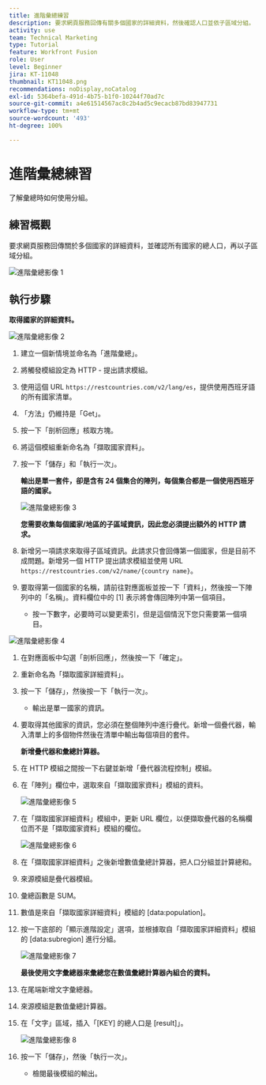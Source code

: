 ```yaml
---
title: 進階彙總練習
description: 要求網頁服務回傳有關多個國家的詳細資料，然後確認人口並依子區域分組。
activity: use
team: Technical Marketing
type: Tutorial
feature: Workfront Fusion
role: User
level: Beginner
jira: KT-11048
thumbnail: KT11048.png
recommendations: noDisplay,noCatalog
exl-id: 5364befa-491d-4b75-b1f0-10244f70ad7c
source-git-commit: a4e61514567ac8c2b4ad5c9ecacb87bd83947731
workflow-type: tm+mt
source-wordcount: '493'
ht-degree: 100%

---
```


# 進階彙總練習

了解彙總時如何使用分組。

## 練習概觀

要求網頁服務回傳關於多個國家的詳細資料，並確認所有國家的總人口，再以子區域分組。

![進階彙總影像 1](../12-exercises/assets/advanced-aggregation-walkthrough-1.png)

## 執行步驟

**取得國家的詳細資料。**

![進階彙總影像 2](../12-exercises/assets/advanced-aggregation-walkthrough-2.png)

1. 建立一個新情境並命名為「進階彙總」。
1. 將觸發模組設定為 HTTP - 提出請求模組。
1. 使用這個 URL `https://restcountries.com/v2/lang/es`，提供使用西班牙語的所有國家清單。
1. 「方法」仍維持是「Get」。
1. 按一下「剖析回應」核取方塊。
1. 將這個模組重新命名為「擷取國家資料」。
1. 按一下「儲存」和「執行一次」。

   **輸出是單一套件，卻是含有 24 個集合的陣列，每個集合都是一個使用西班牙語的國家。**

   ![進階彙總影像 3](../12-exercises/assets/advanced-aggregation-walkthrough-3.png)

   **您需要收集每個國家/地區的子區域資訊，因此您必須提出額外的 HTTP 請求。**

1. 新增另一項請求來取得子區域資訊。此請求只會回傳第一個國家，但是目前不成問題。新增另一個 HTTP 提出請求模組並使用 URL `https://restcountries.com/v2/name/{country name}`。
1. 要取得第一個國家的名稱，請前往對應面板並按一下「資料」，然後按一下陣列中的「名稱」。資料欄位中的 [1] 表示將會傳回陣列中第一個項目。

   + 按一下數字，必要時可以變更索引，但是這個情況下您只需要第一個項目。

![進階彙總影像 4](../12-exercises/assets/advanced-aggregation-walkthrough-4.png)

1. 在對應面板中勾選「剖析回應」，然後按一下「確定」。
1. 重新命名為「擷取國家詳細資料」。
1. 按一下「儲存」，然後按一下「執行一次」。

   + 輸出是單一國家的資訊。

1. 要取得其他國家的資訊，您必須在整個陣列中進行疊代。新增一個疊代器，輸入清單上的多個物件然後在清單中輸出每個項目的套件。

   **新增疊代器和彙總計算器。**

1. 在 HTTP 模組之間按一下右鍵並新增「疊代器流程控制」模組。
1. 在「陣列」欄位中，選取來自「擷取國家資料」模組的資料。

   ![進階彙總影像 5](../12-exercises/assets/advanced-aggregation-walkthrough-5.png)

1. 在「擷取國家詳細資料」模組中，更新 URL 欄位，以便擷取疊代器的名稱欄位而不是「擷取國家資料」模組的欄位。

   ![進階彙總影像 6](../12-exercises/assets/advanced-aggregation-walkthrough-6.png)

1. 在「擷取國家詳細資料」之後新增數值彙總計算器，把人口分組並計算總和。
1. 來源模組是疊代器模組。
1. 彙總函數是 SUM。
1. 數值是來自「擷取國家詳細資料」模組的 [data:population]。
1. 按一下底部的「顯示進階設定」選項，並根據取自「擷取國家詳細資料」模組的 [data:subregion] 進行分組。

   ![進階彙總影像 7](../12-exercises/assets/advanced-aggregation-walkthrough-7.png)

   **最後使用文字彙總器來彙總您在數值彙總計算器內組合的資料。**

1. 在尾端新增文字彙總器。
1. 來源模組是數值彙總計算器。
1. 在「文字」區域，插入「[KEY] 的總人口是 [result]」。

   ![進階彙總影像 8](../12-exercises/assets/advanced-aggregation-walkthrough-8.png)

1. 按一下「儲存」，然後「執行一次」。

   + 檢閱最後模組的輸出。
